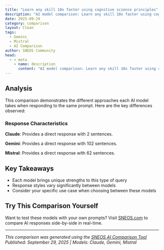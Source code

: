 ```yaml
---
title: "Learn any skill 10x faster using cognitive science principles"
description: "AI model comparison: Learn any skill 10x faster using cognitive science principles..."
date: 2025-09-29
category: comparison
layout: Clean
tags:
  - Gemini
  - Mistral
  - AI Comparison
author: SNEOS Community
head:
  - - meta
    - name: description
      content: "AI model comparison: Learn any skill 10x faster using cognitive science principles..."
---
```


<ChatComparison
  title="Learn any skill 10x faster using cognitive science principles"
  prompt="Learn any skill 10x faster using cognitive science principles"
  :responses='{"Gemini": "Okay, let\u0027s dive into how cognitive science can help you learn skills 10x faster. It\u0027s not about *literally* learning ten times as fast in terms of clock time, but rather about drastically improving the *efficiency* of your learning and achieving mastery much quicker.\n\nHere\u0027s a breakdown of principles and practical application:\n\n**1. Spaced Repetition: The Power of Timed Recall**\n\n* **The Principle:** You remember things better when you review them at increasing intervals. Forgetting is natural; spaced repetition leverages it. When you almost forget something, the effort to recall strengthens the memory trace.\n* **How to Apply:**\n * **Use Spaced Repetition Software (SRS):** Anki is the gold standard. It adapts to your learning speed, showing you cards (flashcards) more frequently when you struggle and less frequently when you know them well. You can use it for anything from vocabulary to coding concepts.\n * **Manual Spacing:** If you\u0027re learning something hands-on (like a musical instrument), schedule practice sessions with increasing gaps:\n * Day 1: Learn the basics.\n * Day 2: Review.\n * Day 4: Review.\n * Day 7: Review.\n * Day 14: Review.\n * Adjust the intervals based on how well you retain the information.\n* **Why it\u0027s effective:** Optimizes memory consolidation, turning short-term memories into long-term knowledge.\n\n**2. Active Recall: Don\u0027t Just Reread, Test Yourself**\n\n* **The Principle:** Trying to retrieve information from memory is far more effective than passively rereading or reviewing notes.\n* **How to Apply:**\n * **The Feynman Technique:**\n 1. Choose a concept.\n 2. Teach it to someone (or a rubber duck) in simple terms.\n 3. Identify gaps in your understanding.\n 4. Review the material and simplify your explanation further.\n * **Practice Questions:** Don\u0027t just read the answers. Try to solve problems *before* looking at the solution. Even if you get it wrong, the struggle strengthens your understanding.\n * **Self-Explanation:** After learning something, explain it to yourself (or write it down) in your own words. This forces you to actively process the information.\n* **Why it\u0027s effective:** Strengthens neural pathways and identifies areas where you need more practice.\n\n**3. Interleaving: Mix It Up for Better Learning**\n\n* **The Principle:** Instead of blocking practice (focusing on one skill until you master it), alternate between different skills or concepts.\n* **How to Apply:**\n * **Coding:** Don\u0027t spend a whole week learning one programming concept. Learn multiple concepts and mix the practice problems of those concepts.\n * **Music:** Don\u0027t practice one song until it\u0027s perfect. Alternate between different songs and practice different techniques in a single session.\n * **Math:** Don\u0027t just do all the problems from one chapter at a time. Mix problems from different chapters.\n* **Why it\u0027s effective:** Forces your brain to discriminate between different concepts and choose the correct approach, leading to deeper understanding and better transfer to new situations. It also feels harder, which often means you\u0027re learning more effectively.\n\n**4. Deliberate Practice: Focus on Weaknesses with Targeted Effort**\n\n* **The Principle:** Practice isn\u0027t enough. You need to actively identify your weaknesses and focus your effort on improving those specific areas.\n* **How to Apply:**\n * **Get Feedback:** The best way to identify weaknesses is to get feedback from a mentor, teacher, or coach.\n * **Analyze Your Mistakes:** Don\u0027t just brush off errors. Understand *why* you made the mistake and how to avoid it in the future.\n * **Targeted Drills:** Create specific exercises that address your weaknesses.\n * **Embrace Discomfort:** Deliberate practice is often uncomfortable because you\u0027re pushing yourself outside your comfort zone.\n* **Why it\u0027s effective:** Maximizes skill development by focusing on the areas that need the most improvement.\n\n**5. Metacognition: Think About Your Thinking**\n\n* **The Principle:** Being aware of your own learning process and actively monitoring your understanding helps you learn more effectively.\n* **How to Apply:**\n * **Before Learning:** Ask yourself what you already know about the topic, what you want to learn, and how you plan to learn it.\n * **During Learning:** Check your understanding regularly. Are you following the material? Can you explain it in your own words?\n * **After Learning:** Reflect on what you learned, how you learned it, and what you could do differently next time.\n* **Why it\u0027s effective:** Allows you to tailor your learning strategies to your individual needs and identify areas where you\u0027re struggling.\n\n**6. Dual Coding: Use Visuals and Words**\n\n* **The Principle:** We learn better when information is presented in both visual and verbal formats.\n* **How to Apply:**\n * **Create Mind Maps:** Visualize relationships between concepts.\n * **Draw Diagrams:** Illustrate complex processes.\n * **Use Images:** Find or create relevant images to accompany text.\n * **Annotate:** Highlight important concepts and add your own notes or drawings.\n* **Why it\u0027s effective:** Activates different areas of the brain, creating more robust and lasting memories.\n\n**7. Priming: Prepare Your Brain for Learning**\n\n* **The Principle:** Exposing yourself to related information *before* a learning session can improve comprehension and retention.\n* **How to Apply:**\n * **Review Previous Material:** Briefly recap what you learned in the previous session.\n * **Read a Summary:** Skim a summary or outline of the topic you\u0027re about to learn.\n * **Watch a Video:** Watch a short introductory video to get a general overview.\n* **Why it\u0027s effective:** Activates relevant neural pathways, making it easier for your brain to process new information.\n\n**8. Chunking: Break Down Complex Information**\n\n* **The Principle:** Our short-term memory has limited capacity. Chunking involves organizing information into meaningful groups or \u0022chunks.\u0022\n* **How to Apply:**\n * **Phone Numbers:** We remember phone numbers as chunks (e.g., 555-123-4567).\n * **Coding:** Break down large projects into smaller, manageable modules.\n * **Guitar:** Instead of trying to learn an entire song at once, learn small sections (phrases or riffs) first.\n* **Why it\u0027s effective:** Reduces cognitive load, making it easier to process and remember information.\n\n**9. Sleep and Rest: Consolidate Your Learning**\n\n* **The Principle:** Sleep is crucial for memory consolidation. During sleep, your brain replays and strengthens the neural connections formed during learning.\n* **How to Apply:**\n * **Prioritize Sleep:** Aim for 7-9 hours of quality sleep per night.\n * **Avoid Cramming:** Trying to cram all night before an exam is counterproductive.\n * **Take Breaks:** Regular breaks during learning sessions help prevent cognitive fatigue.\n* **Why it\u0027s effective:** Allows your brain to process and store information more effectively.\n\n**10. Gamification: Make Learning Fun and Engaging**\n\n* **The Principle:** Turning learning into a game can increase motivation, engagement, and retention.\n* **How to Apply:**\n * **Set Goals:** Break down your learning goals into smaller, achievable milestones.\n * **Track Progress:** Monitor your progress and celebrate your achievements.\n * **Use Rewards:** Reward yourself for reaching your goals.\n * **Find Competitions:** Compete with friends or other learners to stay motivated.\n* **Why it\u0027s effective:** Taps into our natural desire for challenges, rewards, and social interaction.\n\n**Important Considerations and Caveats:**\n\n* **No Magic Bullet:** There\u0027s no single technique that works for everyone in every situation. Experiment and find what works best for you.\n* **Effort is Still Required:** These techniques make learning more efficient, but they don\u0027t eliminate the need for hard work and dedication.\n* **Specificity Matters:** The most effective techniques are those that are tailored to the specific skill you\u0027re learning.\n* **Consistency is Key:** Applying these principles consistently over time is essential for achieving significant results.\n\n**In summary, learning \u002210x faster\u0022 is about optimizing your learning process using cognitive science principles. By employing these techniques, you can significantly improve your efficiency, retention, and overall mastery of new skills.**\n", "Mistral": "Learning a skill faster involves leveraging cognitive science principles to optimize your learning process. Here are some key strategies based on cognitive science that can help you learn more efficiently:\n\n### 1. **Spaced Repetition**\n- **Principle**: Reviewing information over spaced intervals helps reinforce memory.\n- **Application**: Use flashcards or apps like Anki to review material at increasing intervals.\n\n### 2. **Interleaved Practice**\n- **Principle**: Mixing different types of problems or tasks helps improve learning and retention.\n- **Application**: Instead of focusing on one type of problem, mix different types of problems to practice.\n\n### 3. **Deliberate Practice**\n- **Principle**: Focused, intentional practice with feedback is more effective than mindless repetition.\n- **Application**: Set specific goals, seek feedback, and continuously challenge yourself.\n\n### 4. **Dual Coding**\n- **Principle**: Combining verbal and visual information enhances learning.\n- **Application**: Use diagrams, charts, and visual aids alongside text to reinforce understanding.\n\n### 5. **Elaborative Interrogation**\n- **Principle**: Asking \u0022why\u0022 questions helps deepen understanding.\n- **Application**: Regularly ask yourself why something is true or how it works.\n\n### 6. **Self-Explanation**\n- **Principle**: Explaining concepts to yourself improves comprehension.\n- **Application**: After learning something new, explain it in your own words.\n\n### 7. **Retrieval Practice**\n- **Principle**: Actively recalling information strengthens memory.\n- **Application**: Use quizzes, tests, or self-assessments to retrieve information from memory.\n\n### 8. **Chunking**\n- **Principle**: Breaking complex information into smaller, manageable chunks.\n- **Application**: Divide large tasks or concepts into smaller, more digestible parts.\n\n### 9. **Mnemonics**\n- **Principle**: Using memory aids to help recall information.\n- **Application**: Create acronyms, rhymes, or visual images to remember key points.\n\n### 10. **Sleep and Rest**\n- **Principle**: Sleep consolidates memory and enhances learning.\n- **Application**: Ensure adequate sleep and take breaks to rest your mind.\n\n### 11. **Mindset**\n- **Principle**: A growth mindset, believing that abilities can be developed, enhances learning.\n- **Application**: Embrace challenges, view failures as opportunities for growth, and stay motivated.\n\n### 12. **Environment**\n- **Principle**: The learning environment can significantly impact focus and retention.\n- **Application**: Create a quiet, organized study space and minimize distractions.\n\n### 13. **Feedback**\n- **Principle**: Immediate and specific feedback helps correct mistakes and reinforce learning.\n- **Application**: Seek feedback from peers, mentors, or automated tools.\n\n### 14. **Variety of Learning Methods**\n- **Principle**: Using multiple learning methods engages different parts of the brain.\n- **Application**: Combine reading, listening, writing, and hands-on practice.\n\n### 15. **Emotional Engagement**\n- **Principle**: Emotions can enhance memory and learning.\n- **Application**: Make learning enjoyable and relevant to your interests.\n\n### 16. **Social Learning**\n- **Principle**: Learning in groups can enhance understanding and retention.\n- **Application**: Join study groups, discuss topics with peers, or teach others.\n\n### 17. **Goal Setting**\n- **Principle**: Setting specific, measurable, achievable, relevant, and time-bound (SMART) goals.\n- **Application**: Break down your learning objectives into smaller, achievable goals.\n\n### 18. **Metacognition**\n- **Principle**: Being aware of your own learning process and strategies.\n- **Application**: Reflect on what you know, what you don\u0027t know, and how you can improve.\n\n### 19. **Contextual Learning**\n- **Principle**: Learning in context enhances understanding and retention.\n- **Application**: Apply what you learn to real-world situations or projects.\n\n### 20. **Mindfulness and Focus**\n- **Principle**: Being fully present and focused enhances learning.\n- **Application**: Practice mindfulness techniques to improve concentration and reduce stress.\n\nBy incorporating these cognitive science principles into your learning routine, you can significantly accelerate your skill acquisition and retention."}' 
  published-date="16:28"
/>

## Analysis

This comparison demonstrates the different approaches each AI model takes when responding to the same prompt. Here are the key differences observed:

### Response Characteristics

**Claude**: Provides a direct response with 2 sentences. 

**Gemini**: Provides a direct response with 102 sentences. 

**Mistral**: Provides a direct response with 62 sentences. 

## Key Takeaways

- Each model brings unique strengths to this type of query
- Response styles vary significantly between models
- Consider your specific use case when choosing between these models

## Try This Comparison Yourself

Want to test these models with your own prompts? Visit [SNEOS.com](https://sneos.com) to compare AI responses side-by-side in real-time.

---

*This comparison was generated using the [SNEOS AI Comparison Tool](https://sneos.com)*
*Published: September 29, 2025 | Models: Claude, Gemini, Mistral*
